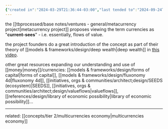 ```yaml
---
{"created in":"2024-03-29T21:36:44-03:00","last tended to":"2024-09-24T15:54:10-03:00","tags":["concept","🌱"],"dg-publish":true,"notestage":["🌱"],"permalink":"/concepts/design/currencies/","dgPassFrontmatter":true,"created":"2024-03-29T21:36:44.051-03:00","updated":"2024-09-24T16:23:13.523-03:00"}
---
```


the [[tbprocessed/base notes/ventures - general/metacurrency project\|metacurrency project]] proposes viewing the term currencies as "**current-sees**" - i.e. essentially, flows of value.

the project founders do a great introduction of the concept as part of their theory of [[models & frameworks/design/deep wealth\|deep wealth]] in [this video](https://www.youtube.com/watch?v=kN9ykoFT-1Q&list=PLj8H7uBaUwDvd18QrEPugPMD5Z6Y0W-vB&index=11&pp=iAQB).

other great resources expanding our understanding and use of [[money\|money]]/currencies: [[models & frameworks/design/forms of capital\|forms of capital]], [[models & frameworks/design/fluxonomy 4d\|fluxonomy 4d]], [[initiatives, orgs & communities/architect;design/SEEDS (ecosystem)\|SEEDS]], [[initiatives, orgs & communities/architect;design/valueflows\|valueflows]], [[references/design/library of economic possibility\|library of economic possibility]]...

---
related: [[concepts/tier 2/multicurrencies economy\|multicurrencies economy]]